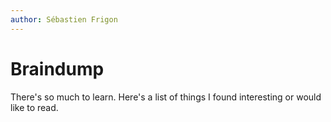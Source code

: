 ```yaml
---
author: Sébastien Frigon
---
```


# Braindump
There's so much to learn. Here's a list of things I found interesting or would like to read.
